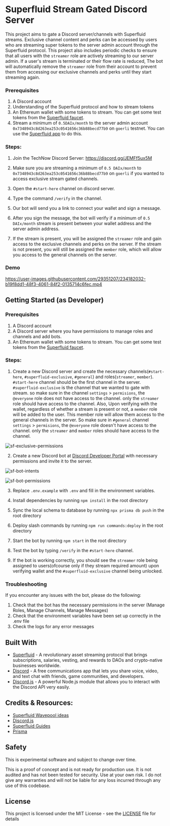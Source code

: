 # Superfluid Stream Gated Discord Server

This project aims to gate a Discord server/channels with Superfluid streams. Exclusive channel content and perks can be accessed by users who are streaming super tokens to the server admin account through the Superfluid protocol. This project also includes periodic checks to ensure that all users with the `streamer` role are actively streaming to our server admin. If a user's stream is terminated or their flow rate is reduced, The bot will automatically remove the `streamer` role from their account to prevent them from accessing our exclusive channels and perks until they start streaming again.

### Prerequisites

1. A Discord account
2. Understanding of the Superfluid protocol and how to stream tokens
3. An Ethereum wallet with some tokens to stream. You can get some test tokens from the [Superfluid faucet](https://app.superfluid.finance/).
4. Stream a minimum of `0.5DAIx/month` to the server admin account `0x7348943c8d263ea253c0541656c36b88becd77b9` on `goerli` testnet. You can use the [Superfluid app](https://app.superfluid.finance/) to do this.

### Steps:

1. Join the TechNow Discord Server: https://discord.gg/JEMFf5ux5M

2. Make sure you are streaming a minimum of `0.5 DAIx/month` to `0x7348943c8d263ea253c0541656c36b88becd77b9` on `goerli` if you wanted to access exclusive stream gated channels.

3. Open the `#⁠start-here` channel on discord server.

4. Type the command `/verify` in the channel.

5. Our bot will send you a link to connect your wallet and sign a message.

6. After you sign the message, the bot will verify if a minimum of `0.5 DAIx/month` stream is present between your wallet address and the server admin address.

7. If the stream is present, you will be assigned the `streamer` role and gain access to the exclusive channels and perks on the server. If the stream is not present, you will still be assigned the `member` role, which will allow you access to the general channels on the server.

### Demo

https://user-images.githubusercontent.com/29351207/234182032-b19f8dd1-48f3-4061-84f2-0135714c6fec.mp4

## Getting Started (as Developer)

### Prerequisites

1. A Discord account
2. A Discord server where you have permissions to manage roles and channels and add bots.
3. An Ethereum wallet with some tokens to stream. You can get some test tokens from the [Superfluid faucet](https://app.superfluid.finance/).

### Steps:

1. Create a new Discord server and create the necessary channels(`#start-here`, `#superfluid-exclusive`, `#general`) and roles(`streamer`, `member`). `#start-here` channel should be the first channel in the server. `#superfluid-exclusive` is the channel that we wanted to gate with stream. so make sure in the channel `settings` > `permisions`, the `@everyone` role does not have access to the channel. only the `streamer` role should have access to the channel. Also, Upon verifying with the wallet, regardless of whether a stream is present or not, a `member` role will be added to the user. This member role will allow them access to the general channels in the server. So make sure in `#general` channel `settings` > `permisions`, the `@everyone` role doesn't have access to the channel. only the `streamer` and `member` roles should have access to the channel.

![sf-exclusive-permissions](https://user-images.githubusercontent.com/29351207/233772777-4ca61378-8406-4a09-b9a9-35f051fb284f.png)

2. Create a new Discord bot at [Discord Developer Portal](https://discord.com/developers/applications) with necessary permissions and invite it to the server.

![sf-bot-intents](https://user-images.githubusercontent.com/29351207/233772853-9c023857-2fe8-4461-8916-d160b9cbb9fa.png)

![sf-bot-permissions](https://user-images.githubusercontent.com/29351207/233772866-b3376cdf-c27f-4e43-824e-c8a1f38af1cf.png)

3. Replace `.env.example` with `.env` and fill in the environment variables.

4. Install dependencies by running `npm install` in the root directory

5. Sync the local schema to database by running `npx prisma db push` in the root directory

6. Deploy slash commands by running `npm run commands:deploy` in the root directory

7. Start the bot by running `npm start` in the root directory

8. Test the bot by typing `/verify` in the `#start-here` channel.

9. If the bot is working correctly, you should see the `streamer` role being assigned to users(ofcourse only if they stream required amount) upon verifying wallet and the `#superfluid-exclusive` channel being unlocked.

### Troubleshooting

If you encounter any issues with the bot, please do the following:

1. Check that the bot has the necessary permissions in the server (Manage Roles, Manage Channels, Manage Messages)
2. Check that the environment variables have been set up correctly in the .env file
3. Check the logs for any error messages

## Built With

- [Superfluid](https://docs.superfluid.finance/) - A revolutionary asset streaming protocol that brings subscriptions, salaries, vesting, and rewards to DAOs and crypto-native businesses worldwide.
- [Discord](https://discord.com/) - A free communications app that lets you share voice, video, and text chat with friends, game communities, and developers.
- [Discord.js](https://discord.js.org/) - A powerful Node.js module that allows you to interact with the Discord API very easily.

## Credits & Resources:

- [Superfluid Wavepool ideas](https://superfluidhq.notion.site/Superfluid-Wave-Project-Ideas-7e8c792758004bd2ae452d1f9810cc58)
- [Discord.js](https://discordjs.guide/)
- [Superfluid Guides](https://docs.superfluid.finance/superfluid/resources/integration-guides)
- [Prisma](https://www.prisma.io/docs)

## Safety

This is experimental software and subject to change over time.

This is a proof of concept and is not ready for production use. It is not audited and has not been tested for security. Use at your own risk.
I do not give any warranties and will not be liable for any loss incurred through any use of this codebase.

## License

This project is licensed under the MIT License - see the [LICENSE](LICENSE) file for details
